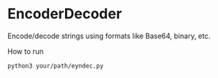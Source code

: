 # EncoderDecoder
Encode/decode strings using formats like Base64, binary, etc.

How to run
```
python3 your/path/eyndec.py
